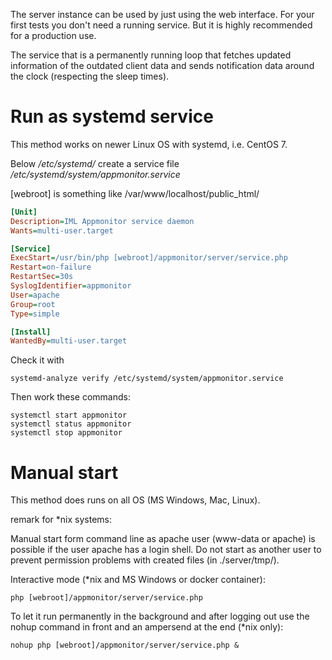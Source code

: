 The server instance can be used by just using the web interface. For your first tests you don't need a running service. But it is highly recommended for a production use.

The service that is a permanently running loop that fetches updated information of the outdated client data and sends notification data around the clock (respecting the sleep times).

# Run as systemd service #

This method works on newer Linux OS with systemd, i.e. CentOS 7.

Below */etc/systemd/*  create a service file */etc/systemd/system/appmonitor.service*

[webroot] is something like /var/www/localhost/public_html/

```ini
[Unit]
Description=IML Appmonitor service daemon
Wants=multi-user.target

[Service]
ExecStart=/usr/bin/php [webroot]/appmonitor/server/service.php
Restart=on-failure
RestartSec=30s
SyslogIdentifier=appmonitor
User=apache
Group=root
Type=simple

[Install]
WantedBy=multi-user.target
```

Check it with

`systemd-analyze verify /etc/systemd/system/appmonitor.service`

Then work these commands:

```
systemctl start appmonitor
systemctl status appmonitor
systemctl stop appmonitor
```

# Manual start #

This method does runs on all OS (MS Windows, Mac, Linux).

remark for *nix systems:

Manual start form command line as apache user (www-data or apache) is possible if the user apache has a login shell. Do not start as another user to prevent permission problems with created files (in ./server/tmp/).

Interactive mode (*nix and MS Windows or docker container):

`php [webroot]/appmonitor/server/service.php`

To let it run permanently in the background and after logging out use the nohup command in front and an ampersend at the end (*nix only):

`nohup php [webroot]/appmonitor/server/service.php &`
